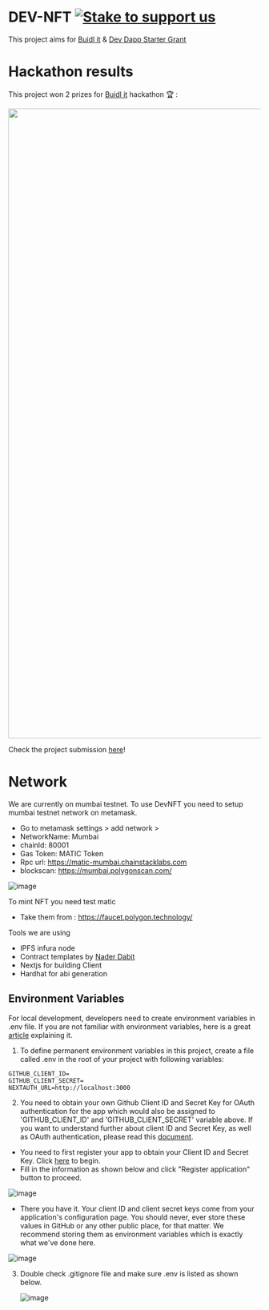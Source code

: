 # DEV-NFT [![Stake to support us](https://badge.devprotocol.xyz/0x803854e0676cd5892f6100eb452551D22e9c38ec/descriptive)](https://stakes.social/0x803854e0676cd5892f6100eb452551D22e9c38ec)

This project aims for [Buidl it](https://buidlit.polygon.technology/) & [Dev Dapp Starter Grant](https://www.notion.so/Welcome-to-DEV-DAPP-STARTER-GRANTS-5cb95252f18540258111581ea54d8808)

# Hackathon results

This project won 2 prizes for [Buidl it](https://devfolio.co/submissions/devnft-210b) hackathon 🏆 :

<img width="1259" alt="" src="https://user-images.githubusercontent.com/50140834/147484853-81c5bae0-8a8a-40d8-bdcb-f50b795f59d1.png">

Check the project submission [here](https://devfolio.co/submissions/devnft-210b)!

# Network

We are currently on mumbai testnet. 
To use DevNFT you need to setup mumbai testnet network on metamask. 
- Go to metamask settings > add network > 
- NetworkName: 	Mumbai
- chainId:	80001
- Gas Token:	MATIC Token
- Rpc url: https://matic-mumbai.chainstacklabs.com
- blockscan: https://mumbai.polygonscan.com/

![image](https://user-images.githubusercontent.com/57281769/145784891-9902e059-59e8-442f-8ce1-ed7af6108784.png)

To mint NFT you need test matic 
- Take them from : https://faucet.polygon.technology/

Tools we are using
- IPFS infura node
- Contract templates by [Nader Dabit](https://github.com/dabit3)
- Nextjs for building Client
- Hardhat for abi generation

## Environment Variables

For local development, developers need to create environment variables in .env file. If you are not familiar with environment variables, here is a great [article](https://medium.com/the-node-js-collection/making-your-node-js-work-everywhere-with-environment-variables-2da8cdf6e786) explaining it.

1. To define permanent environment variables in this project, create a file called .env in the root of your project with following variables:

```
GITHUB_CLIENT_ID=
GITHUB_CLIENT_SECRET=
NEXTAUTH_URL=http://localhost:3000
```

2. You need to obtain your own Github Client ID and Secret Key for OAuth authentication for the app which would also be assigned to 'GITHUB_CLIENT_ID' and 'GITHUB_CLIENT_SECRET' variable above. If you want to understand further about client ID and Secret Key, as well as OAuth authentication, please read this [document](https://docs.github.com/en/rest/guides/basics-of-authentication).

  - You need to first register your app to obtain your Client ID and Secret Key. Click [here](https://github.com/settings/applications/new) to begin.
  - Fill in the information as shown below and click "Register application" button to proceed.
   
![image](https://user-images.githubusercontent.com/38476995/151486332-b9223452-91ef-4b45-b96f-686db5015361.png)
 
   - There you have it. Your client ID and client secret keys come from your application's configuration page. You should never, ever store these values in GitHub or any other public place, for that matter. We recommend storing them as environment variables which is exactly what we've done here.
  
![image](https://user-images.githubusercontent.com/38476995/151487977-44958f32-bfdb-4efe-945a-0a428f6d5dcb.png)

3. Double check .gitignore file and make sure .env is listed as shown below.

     ![image](https://user-images.githubusercontent.com/38476995/151290850-9cfe4b8d-d2db-4a90-a5e8-5f5e2f910706.png)
